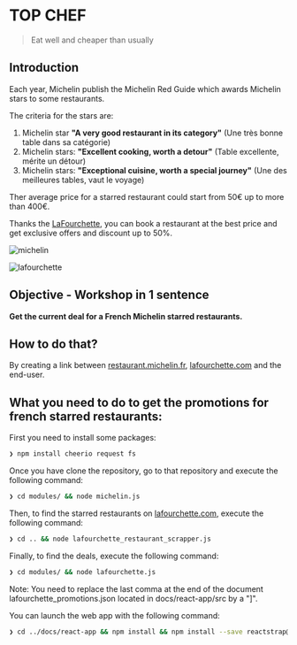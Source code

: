 # TOP CHEF

> Eat well and cheaper than usually

<!-- START doctoc generated TOC please keep comment here to allow auto update -->
<!-- DON'T EDIT THIS SECTION, INSTEAD RE-RUN doctoc TO UPDATE -->

## Introduction

Each year, Michelin publish the Michelin Red Guide which awards Michelin stars to some restaurants.

The criteria for the stars are:

1. Michelin star **"A very good restaurant in its category"** (Une très bonne table dans sa catégorie)
2. Michelin stars: **"Excellent cooking, worth a detour"** (Table excellente, mérite un détour)
3. Michelin stars: **"Exceptional cuisine, worth a special journey"** (Une des meilleures tables, vaut le voyage)

Ther average price for a starred restaurant could start from 50€ up to more than 400€.

Thanks the [LaFourchette](https://www.lafourchette.com), you can book a restaurant at the best price and get exclusive offers and discount up to 50%.

![michelin](./img/michelin.png)

![lafourchette](./img/lafourchette.png)

## Objective - Workshop in 1 sentence

**Get the current deal for a French Michelin starred restaurants.**

## How to do that?

By creating a link between [restaurant.michelin.fr](https://restaurant.michelin.fr/), [lafourchette.com](https://www.lafourchette.com) and the end-user.

## What you need to do to get the promotions for french starred restaurants:

First you need to install some packages:

```sh
❯ npm install cheerio request fs
```

Once you have clone the repository, go to that repository and execute the following command:

```sh
❯ cd modules/ && node michelin.js
```

Then, to find the starred restaurants on [lafourchette.com](https://www.lafourchette.com), execute the following command:

```sh
❯ cd .. && node lafourchette_restaurant_scrapper.js
```

Finally, to find the deals, execute the following command:

```sh
❯ cd modules/ && node lafourchette.js
```

Note: You need to replace the last comma at the end of the document lafourchette_promotions.json located in docs/react-app/src by a "]".

You can launch the web app with the following command:
```sh
❯ cd ../docs/react-app && npm install && npm install --save reactstrap@next react react-dom && npm start
```
